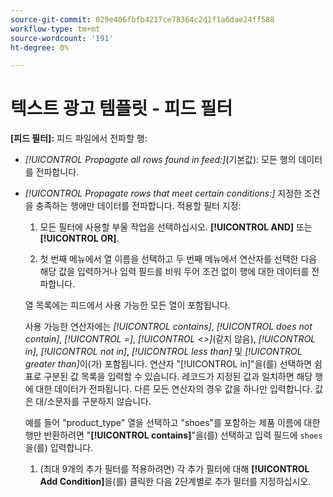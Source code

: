 ```yaml
---
source-git-commit: 029e406fbfb4217ce78364c2d1f1a6dae24ff588
workflow-type: tm+mt
source-wordcount: '191'
ht-degree: 0%

---
```

# 텍스트 광고 템플릿 - 피드 필터

**\[피드 필터\]:** 피드 파일에서 전파할 행:

* *[!UICONTROL Propagate all rows found in feed:]*(기본값): 모든 행의 데이터를 전파합니다.

* *[!UICONTROL Propagate rows that meet certain conditions:]* 지정한 조건을 충족하는 행에만 데이터를 전파합니다. 적용할 필터 지정:

   1. 모든 필터에 사용할 부울 작업을 선택하십시오. **[!UICONTROL AND]** 또는 **[!UICONTROL OR]**.

   1. 첫 번째 메뉴에서 열 이름을 선택하고 두 번째 메뉴에서 연산자를 선택한 다음 해당 값을 입력하거나 입력 필드를 비워 두어 조건 없이 행에 대한 데이터를 전파합니다.

  열 목록에는 피드에서 사용 가능한 모든 열이 포함됩니다.

  사용 가능한 연산자에는 *[!UICONTROL contains]*, *[!UICONTROL does not contain]*, *[!UICONTROL =]*, *[!UICONTROL <>]*(같지 않음), *[!UICONTROL in]*, *[!UICONTROL not in]*, *[!UICONTROL less than]* 및 *[!UICONTROL greater than]*&#x200B;이(가) 포함됩니다. 연산자 &quot;[!UICONTROL in]&quot;을(를) 선택하면 쉼표로 구분된 값 목록을 입력할 수 있습니다. 레코드가 지정된 값과 일치하면 해당 행에 대한 데이터가 전파됩니다. 다른 모든 연산자의 경우 값을 하나만 입력합니다. 값은 대/소문자를 구분하지 않습니다.

  예를 들어 &quot;product_type&quot; 열을 선택하고 &quot;shoes&quot;를 포함하는 제품 이름에 대한 행만 반환하려면 &quot;**[!UICONTROL contains]**&quot;을(를) 선택하고 입력 필드에 `shoes`을(를) 입력합니다.

   1. (최대 9개의 추가 필터를 적용하려면) 각 추가 필터에 대해 **[!UICONTROL Add Condition]**&#x200B;을(를) 클릭한 다음 2단계별로 추가 필터를 지정하십시오.

